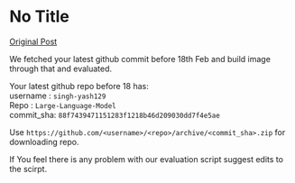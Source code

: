 # No Title

[Original Post](https://discourse.onlinedegree.iitm.ac.in/t/171141/331)

<p>We fetched your latest github commit before 18th Feb and build image through that and evaluated.</p>
<p>Your latest github repo before 18 has:<br>
username : <code>singh-yash129</code><br>
Repo : <code>Large-Language-Model</code><br>
commit_sha: <code>88f7439471151283f1218b46d209030dd7f4e5ae</code></p>
<p>Use <code>https://github.com/&lt;username&gt;/&lt;repo&gt;/archive/&lt;commit_sha&gt;.zip</code> for downloading repo.</p>
<p>If You feel there is any problem with our evaluation script suggest edits to the scirpt.</p>